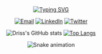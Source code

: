 <div align="center">
  <a href="https://git.io/typing-svg">
    <img src="https://readme-typing-svg.demolab.com/?font=Fira+Code&size=22&duration=2000&pause=1000&color=00FF00&center=true&vCenter=true&multiline=true&repeat=false&width=600&height=180&lines=Initializing+Developer+Profile...;I'm+a+passionate+developer+%26+problem+solver" alt="Typing SVG" />
  </a>
</div>

<div align="center">
  
[![Email](https://img.shields.io/badge/Email-D14836?style=for-the-badge&logo=gmail&logoColor=white)](mailto:drissnafi3@gmail.com)
[![LinkedIn](https://img.shields.io/badge/LinkedIn-0077B5?style=for-the-badge&logo=linkedin&logoColor=white)](https://www.linkedin.com/in/driss-nafii-333379248/)
[![Twitter](https://img.shields.io/badge/Twitter-1DA1F2?style=for-the-badge&logo=twitter&logoColor=white)](https://twitter.com/drissnafii)
</div>

<div align="center">
  
![Driss's GitHub stats](https://github-readme-stats.vercel.app/api?username=DrissNafii&show_icons=true&theme=radical)
[![Top Langs](https://github-readme-stats.vercel.app/api/top-langs/?username=DrissNafii&layout=compact&theme=radical)](https://github.com/DrissNafii)
</div>

<div align="center">
  
![Snake animation](https://github.com/DrissNafii/DrissNafii/blob/output/github-contribution-grid-snake.svg)
</div>
